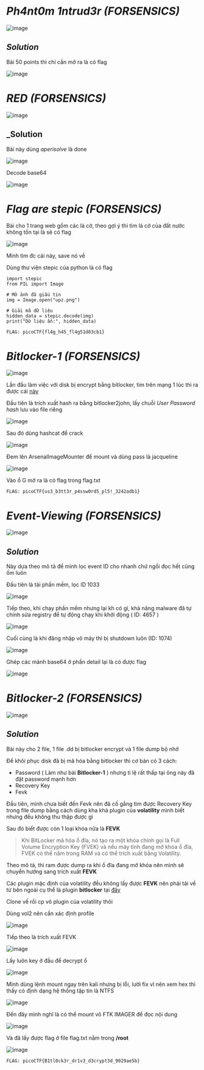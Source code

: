 # _Ph4nt0m 1ntrud3r_ _(FORSENSICS)_
![image](https://github.com/user-attachments/assets/5a40462e-0cc1-4cd5-a308-867ef36526cc)

## _Solution_

Bài 50 points thì chỉ cần mở ra là có flag

![image](https://github.com/user-attachments/assets/8c9a2048-3d27-49d4-a18b-a201cc9606c7)

# _RED_ _(FORSENSICS)_

![image](https://github.com/user-attachments/assets/d16aaac2-9050-442d-bb8e-279ca975f455)

## _Solution

Bài này dùng _aperisolve_ là done

![image](https://github.com/user-attachments/assets/8cf182d8-5814-432a-8d4a-fadbaa48c0b1)

Decode base64

![image](https://github.com/user-attachments/assets/8b3dc6ee-4f92-4ff2-a55e-32a86d7c1a15)

# _Flag are stepic_ _(FORSENSICS)_

Bài cho 1 trang web gồm các lá cờ, theo gợi ý thì tìm lá cở của đất nước không tồn tại là sẽ có flag

![image](https://github.com/user-attachments/assets/18de0ec4-6fa5-4856-80eb-54618cfa2d6d)

Mình tìm đc cái này, save nó về

Dùng thư viện stepic của python là có flag

```
import stepic
from PIL import Image

# Mở ảnh đã giấu tin
img = Image.open("upz.png")

# Giải mã dữ liệu
hidden_data = stepic.decode(img)
print("Dữ liệu ẩn:", hidden_data)
```

```
FLAG: picoCTF{fl4g_h45_fl4g51d83cb1}
```
# _Bitlocker-1_ _(FORSENSICS)_

![image](https://github.com/user-attachments/assets/c8c75875-491a-4382-8bd8-720dc64db09e)

Lần đầu làm việc với disk bị encrypt bằng bitlocker, tìm trên mạng 1 lúc thì ra được cái [này](https://github.com/GTekSD/BitLocker-CTF/blob/main/answer/you-looser/u-need-to/learn/a-lot/kiddo/go/see-this/answer.md)

Đầu tiên là trích xuất hash ra bằng bitlocker2john, lấy chuỗi _User Password hash_ lưu vào file riêng

![image](https://github.com/user-attachments/assets/5e31025c-55a4-45b4-ad23-98a48712f305)

Sau đó dùng hashcat để crack

![image](https://github.com/user-attachments/assets/9956605f-00e9-4f42-a8da-22a4213a3761)

Đem lên ArsenalImageMounter để mount và dùng pass là jacqueline

![image](https://github.com/user-attachments/assets/15b36173-b814-4f89-b6e4-c580d84758e1)

Vào ổ G mở ra là có flag trong flag.txt

```
FLAG: picoCTF{us3_b3tt3r_p4ssw0rd5_pl5!_3242adb1}
```

# _Event-Viewing_ _(FORSENSICS)_

![image](https://github.com/user-attachments/assets/2c0a731d-f5f2-4b5f-baa2-3703341d8b80)

## _Solution_

Này dựa theo mô tả để mình lọc event ID cho nhanh chứ ngồi đọc hết cũng ốm luôn

Đầu tiên là tải phần mềm, lọc ID 1033

![image](https://github.com/user-attachments/assets/eebd3748-1da3-45e2-a005-e87b545b2b62)

Tiếp theo, khi chạy phần mềm nhưng lại kh có gì, khả năng malware đã tự chỉnh sửa registry để tự động chạy khi khởi động ( ID: 4657 )

![image](https://github.com/user-attachments/assets/3563343b-d49c-4410-9d9b-fa25b07998a3)

Cuối cùng là khi đăng nhập vô máy thì bị shutdown luôn (ID: 1074)

![image](https://github.com/user-attachments/assets/cbe8e53c-68a9-4041-9122-823637b418b0)

Ghép các mảnh base64 ở phần detail lại là có được flag

![image](https://github.com/user-attachments/assets/8a3fb7fd-cf11-4596-b177-08268c1932db)

# _Bitlocker-2_ _(FORSENSICS)_

![image](https://github.com/user-attachments/assets/72b8a89b-25cb-4420-939d-5e8da306162f)

## _Solution_

Bài này cho 2 file, 1 file .dd bị bitlocker encrypt và 1 file dump bộ nhớ 

Để khôi phục disk đã bị mã hóa bằng bitlocker thì cơ bản có 3 cách:
- Password ( Làm như bài  __Bitlocker-1__ ) nhưng tỉ lệ rất thấp tại ông này đã đặt password mạnh hơn
- Recovery Key
- Fevk

Đầu tiên, mình chưa biết đến Fevk nên đã cố gắng tìm được Recovery Key trong file dump bằng cách dùng kha khá plugin của __volatility__ mình biết nhưng đều không thu thập được gì

Sau đó biết được còn 1 loại khóa nữa là __FEVK__

> Khi BitLocker mã hóa ổ đĩa, nó tạo ra một khóa chính gọi là Full Volume Encryption Key (FVEK) và nếu máy tính đang mở khóa ổ đĩa, FVEK có thể nằm trong RAM và có thể trích xuất bằng Volatility.

Theo mô tả, thì ram được dump ra khi ổ đĩa đang mở khóa nên mình sẽ chuyển hướng sang trích xuất __FEVK__

Các plugin mặc định của volatility đều không lấy được __FEVK__ nên phải tải về từ bên ngoài cụ thể là plugin __bitlocker__ tại [đây](https://github.com/breppo/Volatility-BitLocker?fbclid=IwY2xjawJAA29leHRuA2FlbQIxMAABHVs6ODOFU7pXKrSdGYMPOPWZFFyYyzJ4ctZewyaMs8l6rglCZ3tCWED-Fw_aem_1v8uIjbEQWDc6_6FA1mxNg)

Clone về rồi cp vô plugin của volatility thôi

Dùng vol2 nên cần xác định profile

![image](https://github.com/user-attachments/assets/de03d820-64df-4875-93a8-97bb85c02e6d)

Tiếp theo là trích xuất FEVK

![image](https://github.com/user-attachments/assets/ec29f7d2-869c-461f-98c0-d4c313df76d0)

Lấy luôn key ở đầu để decrypt ổ

![image](https://github.com/user-attachments/assets/48f01cb3-0314-45eb-8e2a-656751a4dcd2)

Mình dùng lệnh mount ngay trên kali nhưng bị lỗi, lười fix vl nên xem hex thì thấy có định dạng hệ thống tập tin là NTFS

![image](https://github.com/user-attachments/assets/626dfbb2-593b-4d6a-9720-4434b06dec02)

Đến đây mình nghĩ là có thể mount vô FTK IMAGER để đọc nội dung 

![image](https://github.com/user-attachments/assets/6dd9ea15-814a-405d-843b-21e1c23f084e)

Và đã lấy được flag ở file flag.txt nằm trong __/root__

![image](https://github.com/user-attachments/assets/bf6b42cf-c166-49ee-9f70-fe3738e191b9)

```
FLAG: picoCTF{B1tl0ck3r_dr1v3_d3crypt3d_9029ae5b}
```





